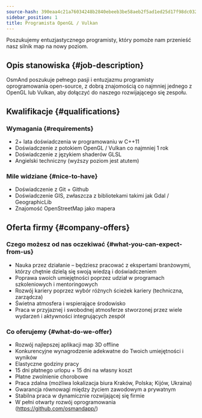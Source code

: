 ```yaml
---
source-hash: 390eaa4c21a76034248b2840ebeeb3be58aeb2f5ad1ed25d17f98dc0327c8ae7
sidebar_position: 1
title: Programista OpenGL / Vulkan
---
```


Poszukujemy entuzjastycznego programisty, który pomoże nam przenieść nasz silnik map na nowy poziom.

## Opis stanowiska {#job-description}
OsmAnd poszukuje pełnego pasji i entuzjazmu programisty oprogramowania open-source, z dobrą znajomością co najmniej jednego z OpenGL lub Vulkan, aby dołączyć do naszego rozwijającego się zespołu.

## Kwalifikacje {#qualifications}

### Wymagania {#requirements}
- 2+ lata doświadczenia w programowaniu w C++11
- Doświadczenie z potokiem OpenGL / Vulkan co najmniej 1 rok
- Doświadczenie z językiem shaderów GLSL
- Angielski techniczny (wyższy poziom jest atutem)

### Mile widziane {#nice-to-have}
- Doświadczenie z Git + Github
- Doświadczenie GIS, zwłaszcza z bibliotekami takimi jak Gdal / GeographicLib
- Znajomość OpenStreetMap jako mapera

## Oferta firmy {#company-offers}

### Czego możesz od nas oczekiwać {#what-you-can-expect-from-us}
- Nauka przez działanie – będziesz pracować z ekspertami branżowymi, którzy chętnie dzielą się swoją wiedzą i doświadczeniem
- Poprawa swoich umiejętności poprzez udział w programach szkoleniowych i mentoringowych
- Rozwój kariery poprzez wybór różnych ścieżek kariery (techniczna, zarządcza)
- Świetna atmosfera i wspierające środowisko
- Praca w przyjaznej i swobodnej atmosferze stworzonej przez wiele wydarzeń i aktywności integrujących zespół

### Co oferujemy {#what-do-we-offer}
- Rozwój najlepszej aplikacji map 3D offline
- Konkurencyjne wynagrodzenie adekwatne do Twoich umiejętności i wyników
- Elastyczne godziny pracy
- 15 dni płatnego urlopu + 15 dni na własny koszt
- Płatne zwolnienie chorobowe
- Praca zdalna (możliwa lokalizacja biura Kraków, Polska; Kijów, Ukraina)
- Gwarancja równowagi między życiem zawodowym a prywatnym
- Stabilna praca w dynamicznie rozwijającej się firmie
- W pełni otwarty rozwój oprogramowania (https://github.com/osmandapp/)